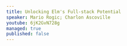 ```yaml
---
title: Unlocking Elm's Full-stack Potential
speaker: Mario Rogic; Charlon Ascoville
youtube: 6jK2GvN728g
managed: true
published: false
---
```

